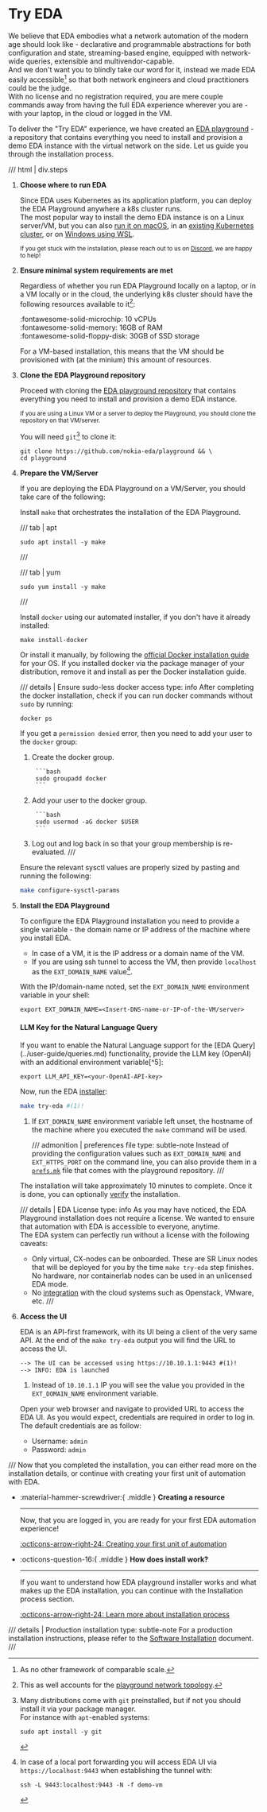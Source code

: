 # Try EDA

We believe that EDA embodies what a network automation of the modern age should look like - declarative and programmable abstractions for both configuration and state, streaming-based engine, equipped with network-wide queries, extensible and multivendor-capable.  
And we don't want you to blindly take our word for it, instead we made EDA easily accessible[^1] so that both network engineers and cloud practitioners could be the judge.  
With no license and no registration required, you are mere couple commands away from having the full EDA experience wherever you are - with your laptop, in the cloud or logged in the VM.

To deliver the "Try EDA" experience, we have created an [EDA playground][playground-repo] - a repository that contains everything you need to install and provision a demo EDA instance with the virtual network on the side. Let us guide you through the installation process.

/// html | div.steps

1. **Choose where to run EDA**

    Since EDA uses Kubernetes as its application platform, you can deploy the EDA Playground anywhere a k8s cluster runs.  
    The most popular way to install the demo EDA instance is on a Linux server/VM, but you can also [run it on macOS](../software-install/non-production/macos.md), in an [existing Kubernetes cluster](../software-install/non-production/on-prem-cluster.md), or on [Windows using WSL](../software-install/non-production/wsl.md).

    <small>If you get stuck with the installation, please reach out to us on [Discord](https://eda.dev/discord), we are happy to help!</small>

2. **Ensure minimal system requirements are met**

    Regardless of whether you run EDA Playground locally on a laptop, or in a VM locally or in the cloud, the underlying k8s cluster should have the following resources available to it[^2]:

    <!-- --8<-- [start:resources-reqs] -->
    :fontawesome-solid-microchip: 10 vCPUs  
    :fontawesome-solid-memory: 16GB of RAM  
    :fontawesome-solid-floppy-disk: 30GB of SSD storage
    <!-- --8<-- [end:resources-reqs] -->

    For a VM-based installation, this means that the VM should be provisioned with (at the minium) this amount of resources.

3. **Clone the EDA Playground repository**

    Proceed with cloning the [EDA playground repository][playground-repo] that contains everything you need to install and provision a demo EDA instance.

    <small>If you are using a Linux VM or a server to deploy the Playground, you should clone the repository on that VM/server.</small>

    You will need `git`[^3] to clone it:

    <!-- --8<-- [start:pull-playground] -->
    ```shell
    git clone https://github.com/nokia-eda/playground && \
    cd playground
    ```
    <!-- --8<-- [end:pull-playground] -->

4. **Prepare the VM/Server**

    If you are deploying the EDA Playground on a VM/Server, you should take care of the following:

    Install `make` that orchestrates the installation of the EDA Playground.

    /// tab | apt

    ```shell
    sudo apt install -y make
    ```

    ///

    /// tab | yum

    ```shell
    sudo yum install -y make
    ```

    ///

    Install `docker` using our automated installer, if you don't have it already installed:

    ```shell
    make install-docker
    ```

    Or install it manually, by following the [official Docker installation guide](https://docs.docker.com/engine/install/) for your OS. If you installed docker via the package manager of your distribution, remove it and install as per the Docker installation guide.

    /// details | Ensure sudo-less docker access
        type: info
    After completing the docker installation, check if you can run docker commands without `sudo` by running:

    ```shell
    docker ps
    ```

    If you get a `permission denied` error, then you need to add your user to the `docker` group:

    1. Create the docker group.

            ```bash
            sudo groupadd docker
            ```

    2. Add your user to the docker group.

            ```bash
            sudo usermod -aG docker $USER
            ```

    3. Log out and log back in so that your group membership is re-evaluated.
    ///

    Ensure the relevant sysctl values are properly sized by pasting and running the following:

    ```bash
    make configure-sysctl-params
    ```

5. **Install the EDA Playground**

    To configure the EDA Playground installation you need to provide a single variable - the domain name or IP address of the machine where you install EDA.

    * In case of a VM, it is the IP address or a domain name of the VM.
    * If you are using ssh tunnel to access the VM, then provide `localhost` as the `EXT_DOMAIN_NAME` value[^4].

    With the IP/domain-name noted, set the `EXT_DOMAIN_NAME` environment variable in your shell:

    ```shell
    export EXT_DOMAIN_NAME=<Insert-DNS-name-or-IP-of-the-VM/server>
    ```

    <h4>LLM Key for the Natural Language Query</h4>
    If you want to enable the Natural Language support for the [EDA Query](../user-guide/queries.md) functionality, provide the LLM key (OpenAI) with an additional environment variable[^5]:

    ```shell
    export LLM_API_KEY=<your-OpenAI-API-key>
    ```

    Now, run the EDA [installer][makefile]:

    ```bash
    make try-eda #(1)!
    ```

    1. If `EXT_DOMAIN_NAME` environment variable left unset, the hostname of the machine where you executed the `make` command will be used.

        /// admonition | preferences file
            type: subtle-note
        Instead of providing the configuration values such as `EXT_DOMAIN_NAME` and `EXT_HTTPS_PORT` on the command line, you can also provide them in a [`prefs.mk`][prefs-file] file that comes with the playground repository.
        ///

    The installation will take approximately 10 minutes to complete. Once it is done, you can optionally [verify](verification.md) the installation.

    /// details | EDA License
        type: info
    As you may have noticed, the EDA Playground installation does not require a license. We wanted to ensure that automation with EDA is accessible to everyone, anytime.  
    The EDA system can perfectly run without a license with the following caveats:

    * Only virtual, CX-nodes can be onboarded. These are SR Linux nodes that will be deployed for you by the time `make try-eda` step finishes. No hardware, nor containerlab nodes can be used in an unlicensed EDA mode.
    * No [integration](../connect/cloud-connect.md) with the cloud systems such as Openstack, VMware, etc.
    ///

6. **Access the UI**

    EDA is an API-first framework, with its UI being a client of the very same API. At the end of the `make try-eda` output you will find the URL to access the UI.

    ```shell
    --> The UI can be accessed using https://10.10.1.1:9443 #(1)!
    --> INFO: EDA is launched
    ```

    1. Instead of `10.10.1.1` IP you will see the value you provided in the `EXT_DOMAIN_NAME` environment variable.
  
    Open your web browser and navigate to provided URL to access the EDA UI. As you would expect, credentials are required in order to log in.
    The default credentials are as follow:

    * Username: `admin`  
    * Password: `admin`

///
Now that you completed the installation, you can either read more on the installation details, or continue with creating your first unit of automation with EDA.

<div class="grid cards" markdown>

* :material-hammer-screwdriver:{ .middle } **Creating a resource**

    ---

    Now, that you are logged in, you are ready for your first EDA automation experience!

    [:octicons-arrow-right-24: Creating your first unit of automation](units-of-automation.md)

* :octicons-question-16:{ .middle } **How does install work?**

    ---

    If you want to understand how EDA playground installer works and what makes up the EDA installation, you can continue with the Installation process section.

    [:octicons-arrow-right-24: Learn more about installation process](installation-process.md)

</div>

/// details | Production installation
    type: subtle-note
For a production installation instructions, please refer to the [Software Installation](../software-install/index.md) document.
///

[playground-repo]: https://github.com/nokia-eda/playground

[makefile]: https://github.com/nokia-eda/playground/blob/main/Makefile
[prefs-file]: https://github.com/nokia-eda/playground/blob/main/prefs.mk

[^1]: As no other framework of comparable scale.
[^2]: This as well accounts for the [playground network topology](virtual-network.md).
[^3]: Many distributions come with `git` preinstalled, but if not you should install it via your package manager.  
    For instance with `apt`-enabled systems:

    ```shell
    sudo apt install -y git
    ```

[^4]: In case of a local port forwarding you will access EDA UI via `https://localhost:9443` when establishing the tunnel with:

    ```shell
    ssh -L 9443:localhost:9443 -N -f demo-vm
    ```

[^5]: You can provide the LLM key after the installation as well.
